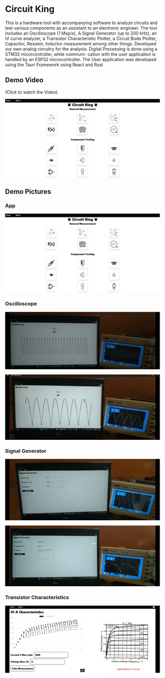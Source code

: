 # Circuit King
This is a hardware tool with accompanying software to analyze circuits and test various components as an assistant to an electronic engineer. The tool includes an Oscilloscope (1 Msp/s), A Signal Generator (up to 200 kHz), an IV curve analyzer, a Transistor Characteristic Plotter, a Circuit Bode Plotter, Capacitor, Resistor, Inductor measurement among other things. Developed our own analog circuitry for the analysis. Digital Processing is done using a STM32 micorcontroller, while communi- cation with the user application is handled by an ESP32 microcontroller. The User application was developed using the Tauri Framework using React and Rust

## Demo Video
(Click to watch the Video)

[![Watch the video](Readme_Assets/App_Image.jpg)](https://drive.google.com/file/d/1pD-6A3qaxZrzqDYgF8IDGzRi7LVj4PIO/view?usp=sharing)
## Demo Pictures
### App
![App Image](Readme_Assets/App_Image.jpg)
### Oscilloscope
![Oscilloscope1](Readme_Assets/oscilloscope_and_signal_generator_2.png)

![Oscilloscope2](Readme_Assets/oscilloscope_and_singal_generator.png)
### Signal Generator
![Siggen1](Readme_Assets/signal_gnerator_sine_new.png)

![Siggen1](Readme_Assets/signal_generator_arbitrary.png)
### Transistor Characteristics
![IV](Readme_Assets/IV_Characteristics.png)
